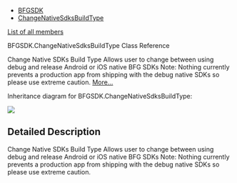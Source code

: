   - [BFGSDK](namespace_b_f_g_s_d_k.html)
  - [ChangeNativeSdksBuildType](class_b_f_g_s_d_k_1_1_change_native_sdks_build_type.html)

[List of all
members](class_b_f_g_s_d_k_1_1_change_native_sdks_build_type-members.html)

BFGSDK.ChangeNativeSdksBuildType Class Reference

Change Native SDKs Build Type Allows user to change between using debug
and release Android or iOS native BFG SDKs Note: Nothing currently
prevents a production app from shipping with the debug native SDKs so
please use extreme caution.
[More...](class_b_f_g_s_d_k_1_1_change_native_sdks_build_type.html#details)

Inheritance diagram for BFGSDK.ChangeNativeSdksBuildType:

![](class_b_f_g_s_d_k_1_1_change_native_sdks_build_type.png)

## Detailed Description

Change Native SDKs Build Type Allows user to change between using debug
and release Android or iOS native BFG SDKs Note: Nothing currently
prevents a production app from shipping with the debug native SDKs so
please use extreme caution.
